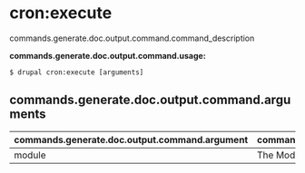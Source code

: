 # cron:execute
commands.generate.doc.output.command.command_description

**commands.generate.doc.output.command.usage:**
```
$ drupal cron:execute [arguments] 
```


## commands.generate.doc.output.command.arguments
commands.generate.doc.output.command.argument | commands.generate.doc.output.command.details
---------|-------------
module | The Module name.
